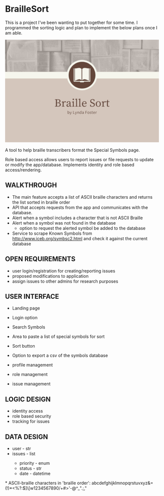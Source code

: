 # BrailleSort

This is a project I've been wanting to put together for some time. I programmed the sorting logic and plan to implement the below plans once I am able. 

![My App](./app.png)

A tool to help braille transcribers format the Special Symbols page. 

Role based access allows users to report issues or file requests to update or modify the app/database. Implements identity and role based access/rendering. 

## WALKTHROUGH

- The main feature accepts a list of ASCII braille characters and returns the list sorted in braille order
- API that accepts requests from the app and communicates with the database. 
- Alert when a symbol includes a character that is not ASCII Braille
- Alert when a symbol was not found in the database
	- option to request the alerted symbol be added to the database
- Service to scrape Known Symbols from http://www.iceb.org/symbsc2.html and check it against the current database

## OPEN REQUIREMENTS

- user login/registration for creating/reporting issues
- proposed modifications to application
- assign issues to other admins for research purposes

## USER INTERFACE

- Landing page
- Login option
- Search Symbols
- Area to paste a list of special symbols for sort
- Sort button
- Option to export a csv of the symbols database

- profile management
- role management
- issue management

## LOGIC DESIGN

- identity access
- role based security
- tracking for issues

## DATA DESIGN

- user - str
- issues - list<issue>
	- priority - enum
	- status - str
	- date - datetime

\* ASCII-braille characters in 'braille order': abcdefghijklmnopqrstuvxyz&=(!)*<%?:$]\\[w1234567890/+#>'-@^_\".;,"

